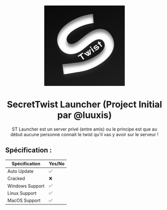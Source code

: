 <p align="center"><img src="../src/assets/images/icon.png" alt="icon-launcher"></p>

<h1 align="center">SecretTwist Launcher (Project Initial par @luuxis)</h1>

<p align="center"> ST Launcher est un server privé (entre amis) ou le principe est que au <br>
début aucune personne connait le twist qu'il vas y avoir sur le serveur !</p>

## Spécification :

|Spécification     |Yes/No|
|------------------|------|
| Auto Update      | ✅ |
| Cracked          | ❌ |
| Windows Support  | ✅ |
| Linux Support    | ✅ |
| MacOS Support    | ✅ |



